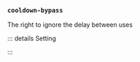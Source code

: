 ### `cooldown-bypass`

The right to ignore the delay between uses

::: details Setting
<!--@include: @/parts/permission/permissionTier4.md-->
:::
